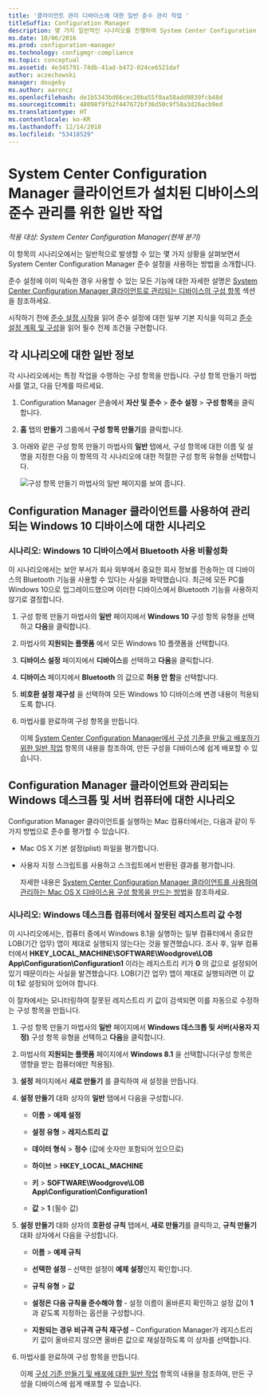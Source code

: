 ```yaml
---
title: '클라이언트 관리 디바이스에 대한 일반 준수 관리 작업 '
titleSuffix: Configuration Manager
description: 몇 가지 일반적인 시나리오를 진행하여 System Center Configuration Manager의 준수 설정에 대해 알아봅니다.
ms.date: 10/06/2016
ms.prod: configuration-manager
ms.technology: configmgr-compliance
ms.topic: conceptual
ms.assetid: 4e345791-74db-41ad-b472-024ce6521daf
author: aczechowski
manager: dougeby
ms.author: aaroncz
ms.openlocfilehash: de1b5343bd66cec20ba55f0aa58add9839fcb48d
ms.sourcegitcommit: 48098f9fb2f447672bf36d50c9f58a3d26acb9ed
ms.translationtype: HT
ms.contentlocale: ko-KR
ms.lasthandoff: 12/14/2018
ms.locfileid: "53418529"
---
```

# <a name="common-tasks-for-managing-compliance-on-devices-with-the-system-center-configuration-manager-client"></a>System Center Configuration Manager 클라이언트가 설치된 디바이스의 준수 관리를 위한 일반 작업

*적용 대상: System Center Configuration Manager(현재 분기)*

이 항목의 시나리오에서는 일반적으로 발생할 수 있는 몇 가지 상황을 살펴보면서 System Center Configuration Manager 준수 설정을 사용하는 방법을 소개합니다.  

 준수 설정에 이미 익숙한 경우 사용할 수 있는 모든 기능에 대한 자세한 설명은 [System Center Configuration Manager 클라이언트로 관리되는 디바이스의 구성 항목](../../compliance/deploy-use/configuration-items-for-devices-managed-with-the-client.md) 섹션을 참조하세요.  

 시작하기 전에 [준수 설정 시작](../../compliance/get-started/get-started-with-compliance-settings.md)을 읽어 준수 설정에 대한 일부 기본 지식을 익히고 [준수 설정 계획 및 구성](../../compliance/plan-design/plan-for-and-configure-compliance-settings.md)을 읽어 필수 전제 조건을 구현합니다.  

## <a name="general-information-for-each-scenario"></a>각 시나리오에 대한 일반 정보  
 각 시나리오에서는 특정 작업을 수행하는 구성 항목을 만듭니다. 구성 항목 만들기 마법사를 열고, 다음 단계를 따르세요.  

1.  Configuration Manager 콘솔에서 **자산 및 준수** > **준수 설정** > **구성 항목**을 클릭합니다.  

3.  **홈** 탭의 **만들기** 그룹에서 **구성 항목 만들기**를 클릭합니다.  

4.  아래와 같은 구성 항목 만들기 마법사의 **일반** 탭에서, 구성 항목에 대한 이름 및 설명을 지정한 다음 이 항목의 각 시나리오에 대한 적절한 구성 항목 유형을 선택합니다.  

     ![구성 항목 만들기 마법사의 일반 페이지를 보여 줍니다.](/sccm/compliance/plan-design/media/Compliance-Settings-Wizard---1.png)  

## <a name="scenarios-for-windows-10-devices-managed-with-the-configuration-manager-client"></a>Configuration Manager 클라이언트를 사용하여 관리되는 Windows 10 디바이스에 대한 시나리오  

### <a name="scenario-disable-the-use-of-bluetooth-on-windows-10-devices"></a>시나리오: Windows 10 디바이스에서 Bluetooth 사용 비활성화  
 이 시나리오에서는 보안 부서가 회사 외부에서 중요한 회사 정보를 전송하는 데 디바이스의 Bluetooth 기능을 사용할 수 있다는 사실을 파악했습니다. 최근에 모든 PC를 Windows 10으로 업그레이드했으며 이러한 디바이스에서 Bluetooth 기능을 사용하지 않기로 결정합니다.  

1. 구성 항목 만들기 마법사의 **일반** 페이지에서 **Windows 10** 구성 항목 유형을 선택하고 **다음**을 클릭합니다.  

2. 마법사의 **지원되는 플랫폼** 에서 모든 Windows 10 플랫폼을 선택합니다.  

3. **디바이스 설정** 페이지에서 **디바이스**를 선택하고 **다음**을 클릭합니다.  

4. **디바이스** 페이지에서 **Bluetooth** 의 값으로 **허용 안 함**을 선택합니다.  

5. **비호환 설정 재구성** 을 선택하여 모든 Windows 10 디바이스에 변경 내용이 적용되도록 합니다.  

6. 마법사를 완료하여 구성 항목을 만듭니다.  

   이제 [System Center Configuration Manager에서 구성 기준을 만들고 배포하기 위한 일반 작업](../../compliance/plan-design/common-tasks-for-creating-and-deploying-configuration-baselines.md) 항목의 내용을 참조하여, 만든 구성을 디바이스에 쉽게 배포할 수 있습니다.  

## <a name="scenarios-for-windows-desktop-and-server-computers-managed-with-the-configuration-manager-client"></a>Configuration Manager 클라이언트와 관리되는 Windows 데스크톱 및 서버 컴퓨터에 대한 시나리오  
 Configuration Manager 클라이언트를 실행하는 Mac 컴퓨터에서는, 다음과 같이 두 가지 방법으로 준수를 평가할 수 있습니다.  

- Mac OS X 기본 설정(plist) 파일을 평가합니다.  

- 사용자 지정 스크립트를 사용하고 스크립트에서 반환된 결과를 평가합니다.  

  자세한 내용은 [System Center Configuration Manager 클라이언트를 사용하여 관리하는 Mac OS X 디바이스용 구성 항목을 만드는 방법](../../compliance/deploy-use/create-configuration-items-for-mac-os-x-devices-managed-with-the-client.md)을 참조하세요.  

### <a name="scenario-remediate-an-incorrect-registry-value-on-windows-desktop-computers"></a>시나리오: Windows 데스크톱 컴퓨터에서 잘못된 레지스트리 값 수정  
 이 시나리오에서는, 컴퓨터 중에서 Windows 8.1을 실행하는 일부 컴퓨터에서 중요한 LOB(기간 업무) 앱이 제대로 실행되지 않는다는 것을 발견했습니다. 조사 후, 일부 컴퓨터에서 **HKEY_LOCAL_MACHINE\SOFTWARE\Woodgrove\LOB App\Configuration\Configuration1** 이라는 레지스트리 키가 **0** 의 값으로 설정되어 있기 때문이라는 사실을 발견했습니다. LOB(기간 업무) 앱이 제대로 실행되려면 이 값이 **1**로 설정되어 있어야 합니다.  

 이 절차에서는 모니터링하여 잘못된 레지스트리 키 값이 검색되면 이를 자동으로 수정하는 구성 항목을 만듭니다.  

1. 구성 항목 만들기 마법사의 **일반** 페이지에서 **Windows 데스크톱 및 서버(사용자 지정)** 구성 항목 유형을 선택하고 **다음**을 클릭합니다.  

2. 마법사의 **지원되는 플랫폼** 페이지에서 **Windows 8.1** 을 선택합니다(구성 항목은 영향을 받는 컴퓨터에만 적용됨).  

3. **설정** 페이지에서 **새로 만들기** 를 클릭하여 새 설정을 만듭니다.  

4. **설정 만들기** 대화 상자의 **일반** 탭에서 다음을 구성합니다.  

   -   **이름** > **예제 설정**  

   -   **설정 유형** > **레지스트리 값**  

   -   **데이터 형식** > **정수** (값에 숫자만 포함되어 있으므로)  

   -   **하이브** > **HKEY_LOCAL_MACHINE**  

   -   **키** > **SOFTWARE\Woodgrove\LOB App\Configuration\Configuration1**  

   -   **값** > **1** (필수 값)  

5. **설정 만들기** 대화 상자의 **호환성 규칙** 탭에서, **새로 만들기**를 클릭하고, **규칙 만들기** 대화 상자에서 다음을 구성합니다.  

   -   **이름** > **예제 규칙**  

   -   **선택한 설정** – 선택한 설정이 **예제 설정**인지 확인합니다.  

   -   **규칙 유형** > **값**  

   -   **설정은 다음 규칙을 준수해야 함** - 설정 이름이 올바른지 확인하고 설정 값이 **1**과 같도록 지정하는 옵션을 구성합니다.  

   -   **지원되는 경우 비규격 규칙 재구성** – Configuration Manager가 레지스트리 키 값이 올바르지 않으면 올바른 값으로 재설정하도록 이 상자를 선택합니다.  

6. 마법사를 완료하여 구성 항목을 만듭니다.  

   이제 [구성 기준 만들기 및 배포에 대한 일반 작업](../../compliance/plan-design/common-tasks-for-creating-and-deploying-configuration-baselines.md) 항목의 내용을 참조하여, 만든 구성을 디바이스에 쉽게 배포할 수 있습니다.  
